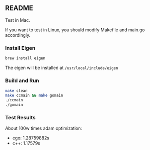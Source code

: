 ## README

Test in Mac. 

If you want to test in Linux, you should modify Makefile and main.go accordingly.

### Install Eigen

```bash
brew install eigen
```

The eigen will be installed at `/usr/local/include/eigen`


### Build and Run

```bash
make clean
make ccmain && make gomain
./ccmain
./gomain
```

### Test Results

About 100w times adam optimization:

- cgo: 1.28759882s
- c++: 1.17579s
